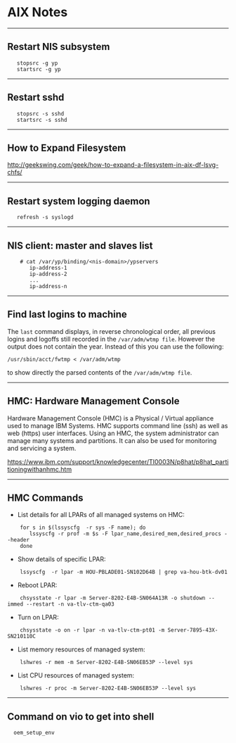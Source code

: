 # AIX Notes

-----------------------------

## Restart NIS subsystem
```
   stopsrc -g yp
   startsrc -g yp
```

-----------------------------

## Restart sshd
```
   stopsrc -s sshd
   startsrc -s sshd
```

-----------------------------

## How to Expand Filesystem

http://geekswing.com/geek/how-to-expand-a-filesystem-in-aix-df-lsvg-chfs/

-----------------------------

## Restart system logging daemon
```
   refresh -s syslogd
```

-----------------------------

## NIS client: master and slaves list
```
    # cat /var/yp/binding/<nis-domain>/ypservers
       ip-address-1
       ip-address-2
       ...
       ip-address-n
```

-----------------------------

## Find last logins to machine

The `last` command displays, in reverse chronological order, all previous logins and logoffs still recorded in the `/var/adm/wtmp file`. However the output does not contain the year. Instead of this you can use the following:


```
/usr/sbin/acct/fwtmp < /var/adm/wtmp
```

to show directly the parsed contents of the `/var/adm/wtmp file`.

-----------------------------

## HMC: Hardware Management Console

Hardware Management Console (HMC) is a Physical / Virtual appliance used to manage IBM Systems. HMC supports command line (ssh) as well
as web (https) user interfaces. Using an HMC, the system administrator can manage many systems and partitions. It can also be used for monitoring and servicing a system.

https://www.ibm.com/support/knowledgecenter/TI0003N/p8hat/p8hat_partitioningwithanhmc.htm

-----------------------------

## HMC Commands

+ List details for all LPARs of all managed systems on HMC:
```
    for s in $(lssyscfg  -r sys -F name); do
       lssyscfg -r prof -m $s -F lpar_name,desired_mem,desired_procs --header
    done
```

+ Show details of specific LPAR:
```
    lssyscfg  -r lpar -m HOU-PBLADE01-SN102D64B | grep va-hou-btk-dv01
```

+ Reboot LPAR:
```
    chsysstate -r lpar -m Server-8202-E4B-SN064A13R -o shutdown --immed --restart -n va-tlv-ctm-qa03
```

+ Turn on LPAR:
```
    chsysstate -o on -r lpar -n va-tlv-ctm-pt01 -m Server-7895-43X-SN210110C
```

+ List memory resources of managed system:
```
    lshwres -r mem -m Server-8202-E4B-SN06EB53P --level sys
```

+ List CPU resources of managed system:
```
    lshwres -r proc -m Server-8202-E4B-SN06EB53P --level sys
```

-----------------------------

## Command on vio to get into shell
```
  oem_setup_env
```
